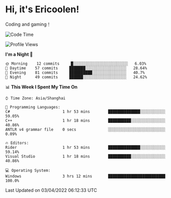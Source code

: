 # Hi, it's Ericoolen!
Coding and gaming！

<!--START_SECTION:waka-->
![Code Time](http://img.shields.io/badge/Code%20Time-194%20hrs%2016%20mins-blue)

![Profile Views](http://img.shields.io/badge/Profile%20Views-5-blue)

**I'm a Night 🦉** 

```text
🌞 Morning    12 commits     █░░░░░░░░░░░░░░░░░░░░░░░░   6.03% 
🌆 Daytime    57 commits     ███████░░░░░░░░░░░░░░░░░░   28.64% 
🌃 Evening    81 commits     ██████████░░░░░░░░░░░░░░░   40.7% 
🌙 Night      49 commits     ██████░░░░░░░░░░░░░░░░░░░   24.62%

```


📊 **This Week I Spent My Time On** 

```text
⌚︎ Time Zone: Asia/Shanghai

💬 Programming Languages: 
C#                       1 hr 53 mins        ██████████████░░░░░░░░░░░   59.05% 
C++                      1 hr 18 mins        ██████████░░░░░░░░░░░░░░░   40.86% 
ANTLR v4 grammar file    0 secs              ░░░░░░░░░░░░░░░░░░░░░░░░░   0.09%

🔥 Editors: 
Rider                    1 hr 53 mins        ██████████████░░░░░░░░░░░   59.14% 
Visual Studio            1 hr 18 mins        ██████████░░░░░░░░░░░░░░░   40.86%

💻 Operating System: 
Windows                  3 hrs 12 mins       █████████████████████████   100.0%

```


 Last Updated on 03/04/2022 06:12:33 UTC
<!--END_SECTION:waka-->

